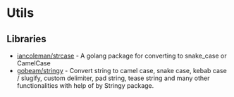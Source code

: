 # Utils

## Libraries
- [iancoleman/strcase](https://github.com/iancoleman/strcase) - A golang package for converting to snake_case or CamelCase
- [gobeam/stringy](https://github.com/gobeam/stringy) - Convert string to camel case, snake case, kebab case / slugify, custom delimiter, pad string, tease string and many other functionalities with help of by Stringy package.